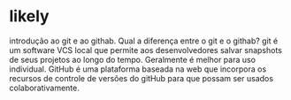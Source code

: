 # likely
introdução ao git e ao githab. Qual a diferença entre o git e o githab? git é um software VCS local que permite aos desenvolvedores salvar snapshots de seus projetos ao longo do tempo. Geralmente é melhor para uso individual. GitHub é uma plataforma baseada na web que incorpora os recursos de controle de versões do gitHub para que possam ser usados colaborativamente.
